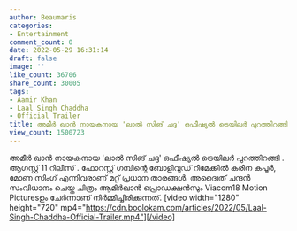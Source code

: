 ```yaml
---
author: Beaumaris
categories:
- Entertainment
comment_count: 0
date: 2022-05-29 16:31:14
draft: false
image: ''
like_count: 36706
share_count: 30005
tags:
- Aamir Khan
- Laal Singh Chaddha
- Official Trailer
title: അമീർ ഖാൻ നായകനായ 'ലാൽ സിങ് ചദ്ദ' ഒഫീഷ്യൽ ട്രെയിലർ പുറത്തിറങ്ങി
view_count: 1500723
---
```


അമീർ ഖാൻ നായകനായ 'ലാൽ സിങ് ചദ്ദ' ഒഫീഷ്യൽ ട്രെയിലർ പുറത്തിറങ്ങി . ആഗസ്റ്റ് 11 റിലീസ് . ഫോറസ്റ്റ് ഗമ്പിന്റെ ബോളിവുഡ് റീമേക്കിൽ കരീന കപൂർ, മോണ സിംഗ് എന്നിവരാണ് മറ്റ് പ്രധാന താരങ്ങൾ. അദ്വൈത് ചന്ദൻ സംവിധാനം ചെയ്ത ചിത്രം ആമിർഖാൻ പ്രൊഡക്ഷൻസും Viacom18 Motion Picturesഉം ചേർന്നാണ് നിർമ്മിച്ചിരിക്കുന്നത്. [video width="1280" height="720" mp4="https://cdn.boolokam.com/articles/2022/05/Laal-Singh-Chaddha-Official-Trailer.mp4"][/video]